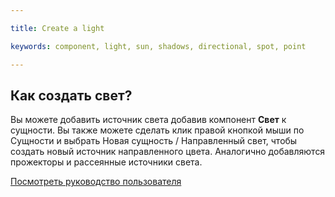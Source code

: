 ---
title: Create a light
keywords: component, light, sun, shadows, directional, spot, point
---

## Как создать свет?

Вы можете добавить источник света добавив компонент **Свет** к сущности. Вы также можете сделать клик правой кнопкой мыши по Сущности и выбрать Новая сущность / Направленный свет, чтобы создать новый источник направленного цвета. Аналогично добавляются прожекторы и рассеянные источники света.

<a class="docs" href="http://developer.playcanvas.com/en/user-manual/packs/components/light/" target="_blank">Посмотреть руководство пользователя</a>

